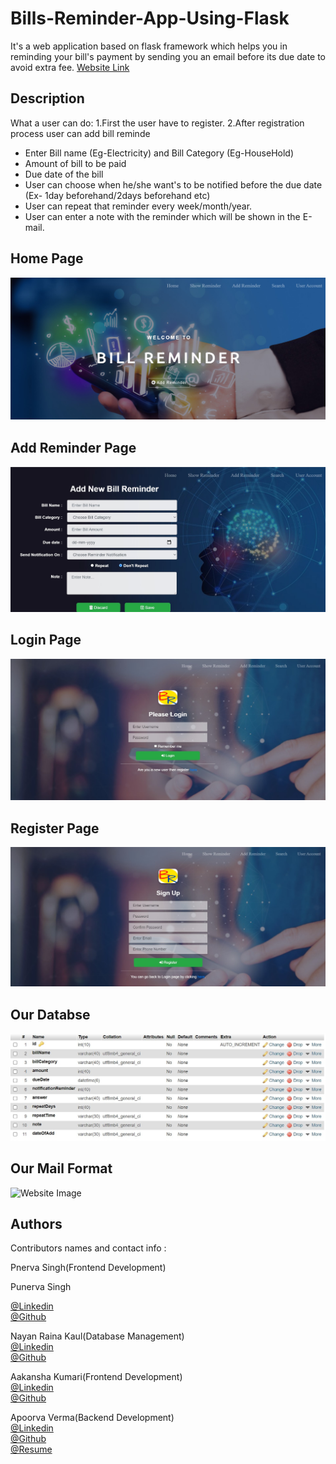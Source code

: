 # Bills-Reminder-App-Using-Flask

It's a web application based on flask framework which helps you in reminding your bill's payment by sending you an email 
before its due date to avoid extra fee.
[Website Link](https://priceless-johnson-639019.netlify.app/)

## Description

What a user can do:
1.First the user have to register.
2.After registration process user can add bill reminde
- Enter Bill name (Eg-Electricity) and Bill Category (Eg-HouseHold)
- Amount of bill to be paid
- Due date of the bill
- User can choose when he/she want's to be notified before the due date (Ex- 1day beforehand/2days beforehand etc)
- User can repeat that reminder every week/month/year.
- User can enter a note with the reminder which will be shown in the E-mail.






## Home Page
![Website Image](static/img/readme_pic1.jpg?raw=true "Title")
<br>
## Add Reminder Page
![Website Image](static/img/readme_pic2.jpg?raw=true "Title")
<br>
## Login Page
![Website Image](static/img/readme_pic3.jpg?raw=true "Title")
<br>
## Register Page
![Website Image](static/img/readme_pic4.jpg?raw=true "Title")
<br>
## Our Databse
![Website Image](static/img/readme_pic5.jpg?raw=true "Title")
<br>
## Our Mail Format
![Website Image](static/img/readme_pic6.jpg?raw=true "Title")





## Authors

Contributors names and contact info :



Pnerva Singh(Frontend Development)<br> 

Punerva Singh<br>

[@Linkedin](https://www.linkedin.com/in/punerva-singh-958305204)
<br>
[@Github](https://github.com/punervasingh)
<br>



Nayan Raina Kaul(Database Management)<br>
[@Linkedin](http://linkedin.com/in/nayan-raina-kaul-905812202)
<br>
[@Github](https://github.com/nayanrainakaul)
<br>


Aakansha Kumari(Frontend Development)<br>
[@Linkedin](https://www.linkedin.com/in/aakanksha-kumari-64013a210)
<br>
[@Github](https://github.com/aakanksha-198)
<br>


Apoorva Verma(Backend Development)<br>
[@Linkedin](https://www.linkedin.com/in/apoorva-verma-aa045a202/)
<br>
[@Github](https://github.com/apoorva-01)
<br>
[@Resume](https://my-main-portfolio-website.herokuapp.com/)



